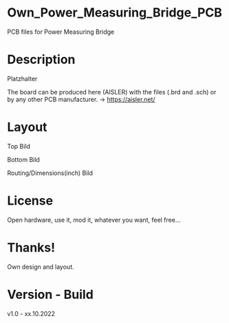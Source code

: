 # Own_Power_Measuring_Bridge_PCB

PCB files for Power Measuring Bridge 

# Description

Platzhalter

The board can be produced here (AISLER) with the files (.brd and .sch) or by any other PCB manufacturer. -> https://aisler.net/

# Layout

Top
Bild

Bottom
Bild

Routing/Dimensions(inch)
Bild

# License

Open hardware, use it, mod it, whatever you want, feel free...

# Thanks!

Own design and layout.

# Version - Build

v1.0 - xx.10.2022
